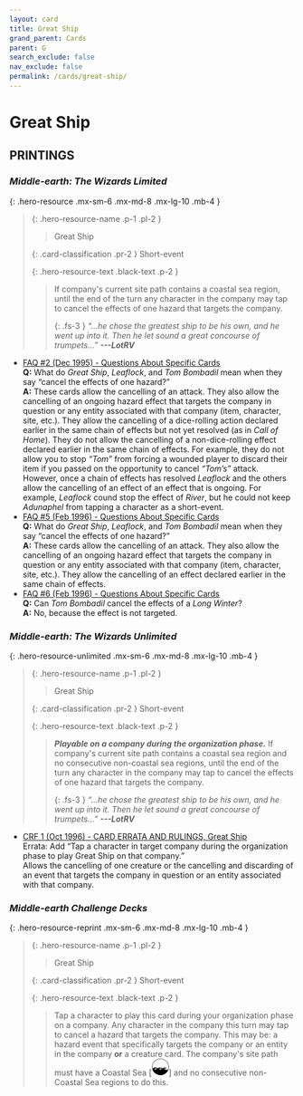 ```yaml
---
layout: card
title: Great Ship
grand_parent: Cards
parent: G
search_exclude: false
nav_exclude: false
permalink: /cards/great-ship/
---
```


# Great Ship


## PRINTINGS


### _Middle-earth: The Wizards Limited_

{: .hero-resource .mx-sm-6 .mx-md-8 .mx-lg-10 .mb-4 }
> {: .hero-resource-name .p-1 .pl-2 }
> > <div class="card-mp"></div>
> > <div class="card-name">Great Ship</div>
>
> {: .card-classification .pr-2 }
> Short-event
>
> {: .hero-resource-text .black-text .p-2 }
> > If company's current site path contains a coastal sea region, until the end of the turn any character in the company may tap to cancel the effects of one hazard that targets the company. 
> > 
> > {: .fs-3 } 
> > _“...he chose the greatest ship to be his own, and he went up into it. Then he let sound a great concourse of trumpets...”_ ***---&#65279;LotRV*** 
> 

 - [FAQ #2 (Dec 1995) - Questions About Specific Cards](/original/rulings/faq-2/#questions-about-specific-cards)<br>**Q:** What do _Great Ship_, _Leaflock_, and _Tom Bombadil_ mean when they say “cancel the effects of one hazard?”<br>**A:** These cards allow the cancelling of an attack. They also allow the cancelling of an ongoing hazard effect that targets the company in question or any entity associated with that company (item, character, site, etc.). They allow the cancelling of a dice-rolling action declared earlier in the same chain of effects but not yet resolved (as in _Call of Home_). They do not allow the cancelling of a non-dice-rolling effect declared earlier in the same chain of effects. For example, they do not allow you to stop _“Tom”_ from forcing a wounded player to discard their item if you passed on the opportunity to cancel _“Tom’s”_ attack. However, once a chain of effects has resolved _Leaflock_ and the others allow the cancelling of an effect of an effect that is ongoing. For example, _Leaflock_ cound stop the effect of _River_, but he could not keep _Adunaphel_ from tapping a character as a short-event.
 - [FAQ #5 (Feb 1996) - Questions About Specific Cards](/original/rulings/faq-5/#questions-about-specific-cards)<br>**Q:** What do _Great Ship_, _Leaflock_, and _Tom Bombadil_ mean when they say “cancel the effects of one hazard?”<br>**A:** These cards allow the cancelling of an attack. They also allow the cancelling of an ongoing hazard effect that targets the company in question or any entity associated with that company (item, character, site, etc.). They allow the cancelling of an effect declared earlier in the same chain of effects.
 - [FAQ #6 (Feb 1996) - Questions About Specific Cards](/original/rulings/faq-6/#questions-about-specific-cards)<br>**Q:** Can _Tom Bombadil_ cancel the effects of a _Long Winter_?<br>**A:** No, because the effect is not targeted.

### _Middle-earth: The Wizards Unlimited_

{: .hero-resource-unlimited .mx-sm-6 .mx-md-8 .mx-lg-10 .mb-4 }
> {: .hero-resource-name .p-1 .pl-2 }
> > <div class="card-mp"></div>
> > <div class="card-name">Great Ship</div>
>
> {: .card-classification .pr-2 }
> Short-event
>
> {: .hero-resource-text .black-text .p-2 }
> > ***Playable on a company during the organization phase.*** If company's current site path contains a coastal sea region and no consecutive non-coastal sea regions, until the end of the turn any character in the company may tap to cancel the effects of one hazard that targets the company. 
> > 
> > {: .fs-3 } 
> > _“...he chose the greatest ship to be his own, and he went up into it. Then he let sound a great concourse of trumpets...”_ ***---&#65279;LotRV*** 
> 

 - [CRF 1 (Oct 1996) - CARD ERRATA AND RULINGS, Great Ship](/original/rulings/crf-1/#great-ship)<br>Errata: Add “Tap a character in target company during the organization phase to play Great Ship on that company.”<br>Allows the cancelling of one creature or the cancelling and discarding of an event that targets the company in question or an entity associated with that company.

### _Middle-earth Challenge Decks_

{: .hero-resource-reprint .mx-sm-6 .mx-md-8 .mx-lg-10 .mb-4 }
> {: .hero-resource-name .p-1 .pl-2 }
> > <div class="card-mp"></div>
> > <div class="card-name">Great Ship</div>
>
> {: .card-classification .pr-2 }
> Short-event
>
> {: .hero-resource-text .black-text .p-2 }
> > Tap a character to play this card during your organization phase on a company. Any character in the company this turn may tap to cancel a hazard that targets the company. This may be: a hazard event that specifically targets the company or an entity in the company **or** a creature card. The company's site path must have a Coastal Sea <nobr>[<img src="/assets/images/coastalsea.svg">]</nobr> and no consecutive non-Coastal Sea regions to do this.
> 
